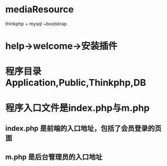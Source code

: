 # mediaResource
thinkphp + mysql +bootstrap

# help->welcome->安装插件

# 程序目录 Application,Public,Thinkphp,DB

# 程序入口文件是index.php与m.php

## index.php 是前端的入口地址，包括了会员登录的页面
## m.php 是后台管理员的入口地址